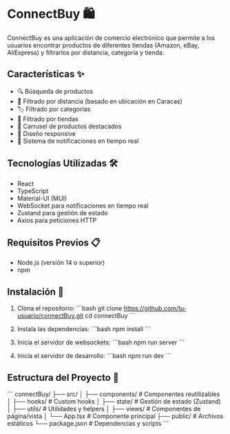 # ConnectBuy 🛍️

ConnectBuy es una aplicación de comercio electrónico que permite a los usuarios encontrar productos de diferentes tiendas (Amazon, eBay, AliExpress) y filtrarlos por distancia, categoría y tienda.

## Características ✨

- 🔍 Búsqueda de productos
- 📍 Filtrado por distancia (basado en ubicación en Caracas)
- 🏷️ Filtrado por categorías
- 🏪 Filtrado por tiendas
- 🎠 Carrusel de productos destacados
- 📱 Diseño responsive
- 🔔 Sistema de notificaciones en tiempo real

## Tecnologías Utilizadas 🛠️

- React
- TypeScript
- Material-UI (MUI)
- WebSocket para notificaciones en tiempo real
- Zustand para gestión de estado
- Axios para peticiones HTTP

## Requisitos Previos 📋

- Node.js (versión 14 o superior)
- npm

## Instalación 🚀

1. Clona el repositorio:
\`\`\`bash
git clone https://github.com/tu-usuario/connectBuy.git
cd connectBuy
\`\`\`

2. Instala las dependencias:
\`\`\`bash
npm install
\`\`\`

3. Inicia el servidor de websockets:
\`\`\`bash
npm run server
\`\`\`

4. Inicia el servidor de desarrollo:
\`\`\`bash
npm run dev
\`\`\`

## Estructura del Proyecto 📁

\`\`\`
connectBuy/
├── src/
│   ├── components/     # Componentes reutilizables
│   ├── hooks/         # Custom hooks
│   ├── state/         # Gestión de estado (Zustand)
│   ├── utils/         # Utilidades y helpers
│   ├── views/         # Componentes de página/vista
│   └── App.tsx        # Componente principal
├── public/           # Archivos estáticos
└── package.json      # Dependencias y scripts
\`\`\`